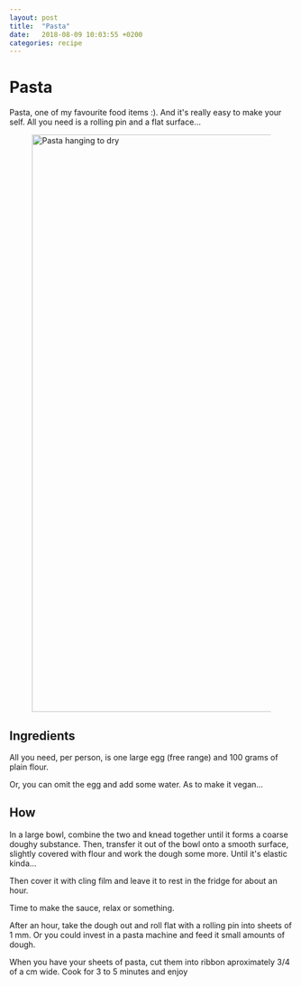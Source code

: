 ```yaml
---
layout: post
title:  "Pasta"
date:   2018-08-09 10:03:55 +0200
categories: recipe
---
```

# Pasta

Pasta, one of my favourite food items :). And it's really easy to make your self. All you need is a rolling pin and a flat surface...

<figure><img src="https://farm1.staticflickr.com/851/43054510755_d7a699e72e_b.jpg" width="768" height="1024" alt="Pasta hanging to dry"></figure>

## Ingredients

All you need, per person, is one large egg (free range) and 100 grams of plain flour.

Or, you can omit the egg and add some water. As to make it vegan...

## How

In a large bowl, combine the two and knead together until it forms a coarse doughy substance. Then, transfer it out of the bowl onto a smooth surface, slightly covered with flour and work the dough some more. Until it's elastic kinda...

Then cover it with cling film and leave it to rest in the fridge for about an hour.

Time to make the sauce, relax or something.

After an hour, take the dough out and roll flat with a rolling pin into sheets of 1 mm. Or you could invest in a pasta machine and feed it small amounts of dough.

When you have your sheets of pasta, cut them into ribbon aproximately 3/4 of a cm wide. Cook for 3 to 5 minutes and enjoy
